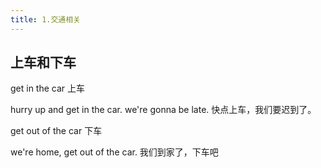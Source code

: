 ```yaml
---
title: 1.交通相关
---
```

## 上车和下车

get in the car	上车

hurry up and get in the car. we're gonna be late.	快点上车，我们要迟到了。

get out of the car	下车

we're home, get out of the car.	我们到家了，下车吧
